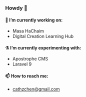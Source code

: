### Howdy 👋

#### 🔭 I’m currently working on:
- Masa HaChaim
- Digital Creation Learning Hub

#### ⚗️ I’m currently experimenting with:
- Apostrophe CMS
- Laravel 9

#### 📫 How to reach me:
- cathzchen@gmail.com

<!--
**klickers/klickers** is a ✨ _special_ ✨ repository because its `README.md` (this file) appears on your GitHub profile.

Here are some ideas to get you started:

- 🌱 I’m currently learning ...
- 👯 I’m looking to collaborate on ...
- 🤔 I’m looking for help with ...
- 💬 Ask me about ...
- 😄 Pronouns: ...
- ⚡ Fun fact: ...
-->
